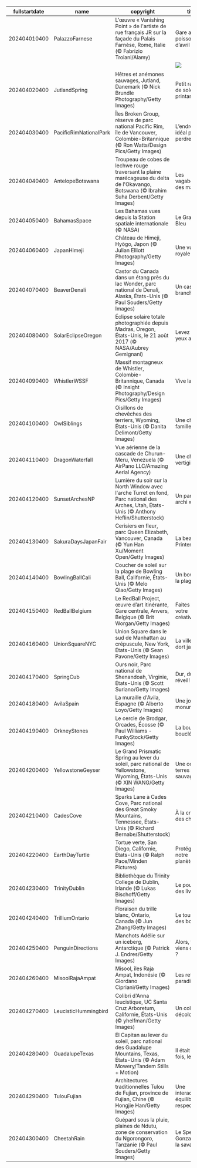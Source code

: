 |fullstartdate|name|copyright|title|image|
|--|--|--|--|--|
202404010400|PalazzoFarnese|L'œuvre « Vanishing Point » de l'artiste de rue français JR sur la façade du Palais Farnèse, Rome, Italie (© Fabrizio Troiani/Alamy)|Gare au poisson d’avril !|![](/fr-CA/2024/04/202404010400PalazzoFarnese.jpg)|
||||![](/fr-CA/2024/04/.jpg)|
202404020400|JutlandSpring|Hêtres et anémones sauvages, Jutland, Danemark (© Nick Brundle Photography/Getty Images)|Petit rayon de soleil printanier|![](/fr-CA/2024/04/202404020400JutlandSpring.jpg)|
202404030400|PacificRimNationalPark|Îles Broken Group, réserve de parc national Pacific Rim, île de Vancouver, Colombie-Britannique (© Ron Watts/Design Pics/Getty Images)|L’endroit idéal pour se perdre|![](/fr-CA/2024/04/202404030400PacificRimNationalPark.jpg)|
202404040400|AntelopeBotswana|Troupeau de cobes de lechwe rouge traversant la plaine marécageuse du delta de l'Okavango, Botswana (© Ibrahim Suha Derbent/Getty Images)|Les vagabonds des marais|![](/fr-CA/2024/04/202404040400AntelopeBotswana.jpg)|
202404050400|BahamasSpace|Les Bahamas vues depuis la Station spatiale internationale (© NASA)|Le Grand Bleu|![](/fr-CA/2024/04/202404050400BahamasSpace.jpg)|
202404060400|JapanHimeji|Château de Himeji, Hyōgo, Japon (© Julian Elliott Photography/Getty Images)|Une vue royale|![](/fr-CA/2024/04/202404060400JapanHimeji.jpg)|
202404070400|BeaverDenali|Castor du Canada dans un étang près du lac Wonder, parc national de Denali, Alaska, États-Unis (© Paul Souders/Getty Images)|Un castor branché!|![](/fr-CA/2024/04/202404070400BeaverDenali.jpg)|
202404080400|SolarEclipseOregon|Éclipse solaire totale photographiée depuis Madras, Oregon, États-Unis, le 21 août 2017 (© NASA/Aubrey Gemignani)|Levez les yeux au ciel!|![](/fr-CA/2024/04/202404080400SolarEclipseOregon.jpg)|
202404090400|WhistlerWSSF|Massif montagneux de Whistler, Colombie-Britannique, Canada (© Insight Photography/Design Pics/Getty Images)|Vive la glisse!|![](/fr-CA/2024/04/202404090400WhistlerWSSF.jpg)|
202404100400|OwlSiblings|Oisillons de chevêches des terriers, Wyoming, États-Unis (© Danita Delimont/Getty Images)|Une chouette famille!|![](/fr-CA/2024/04/202404100400OwlSiblings.jpg)|
202404110400|DragonWaterfall|Vue aérienne de la cascade de Churun-Meru, Venezuela (© AirPano LLC/Amazing Aerial Agency)|Une chute vertigineuse|![](/fr-CA/2024/04/202404110400DragonWaterfall.jpg)|
202404120400|SunsetArchesNP|Lumière du soir sur la North Window avec l'arche Turret en fond, Parc national des Arches, Utah, États-Unis (© Anthony Heflin/Shutterstock)|Un parc « archi » bien!|![](/fr-CA/2024/04/202404120400SunsetArchesNP.jpg)|
202404130400|SakuraDaysJapanFair|Cerisiers en fleur, parc Queen Elizabeth, Vancouver, Canada (© Yun Han Xu/Moment Open/Getty Images)|La beauté du Printemps|![](/fr-CA/2024/04/202404130400SakuraDaysJapanFair.jpg)|
202404140400|BowlingBallCali|Coucher de soleil sur la plage de Bowling Ball, Californie, États-Unis (© Melo Qiao/Getty Images)|Un bowling à la plage?|![](/fr-CA/2024/04/202404140400BowlingBallCali.jpg)|
202404150400|RedBallBelgium|Le RedBall Project, œuvre d’art itinérante, Gare centrale, Anvers, Belgique (© Brit Worgan/Getty Images)|Faites bondir votre créativité!|![](/fr-CA/2024/04/202404150400RedBallBelgium.jpg)|
202404160400|UnionSquareNYC|Union Square dans le sud de Manhattan au crépuscule, New York, États-Unis (© Sean Pavone/Getty Images)|La ville qui ne dort jamais|![](/fr-CA/2024/04/202404160400UnionSquareNYC.jpg)|
202404170400|SpringCub|Ours noir, Parc national de Shenandoah, Virginie, États-Unis (© Scott Suriano/Getty Images)|Dur, dur, le réveil!|![](/fr-CA/2024/04/202404170400SpringCub.jpg)|
202404180400|AvilaSpain|La muraille d'Avila, Espagne (© Alberto Loyo/Getty Images)|Une journée monumentale|![](/fr-CA/2024/04/202404180400AvilaSpain.jpg)|
202404190400|OrkneyStones|Le cercle de Brodgar, Orcades, Écosse (© Paul Williams - FunkyStock/Getty Images)|La boucle est bouclée!|![](/fr-CA/2024/04/202404190400OrkneyStones.jpg)|
202404200400|YellowstoneGeyser|Le Grand Prismatic Spring au lever du soleil, parc national de Yellowstone, Wyoming, États-Unis (© XIN WANG/Getty Images)|Une ode aux terres sauvages|![](/fr-CA/2024/04/202404200400YellowstoneGeyser.jpg)|
202404210400|CadesCove|Sparks Lane à Cades Cove, Parc national des Great Smoky Mountains, Tennessee, États-Unis (© Richard Bernabe/Shutterstock)|À la croisée des chemins|![](/fr-CA/2024/04/202404210400CadesCove.jpg)|
202404220400|EarthDayTurtle|Tortue verte, San Diego, Californie, États-Unis (© Ralph Pace/Minden Pictures)|Protégeons notre planète!|![](/fr-CA/2024/04/202404220400EarthDayTurtle.jpg)|
202404230400|TrinityDublin|Bibliothèque du Trinity College de Dublin, Irlande (© Lukas Bischoff/Getty Images)|Le pouvoir des livres|![](/fr-CA/2024/04/202404230400TrinityDublin.jpg)|
202404240400|TrilliumOntario|Floraison du trille blanc, Ontario, Canada (© Jun Zhang/Getty Images)|Le tournesol des bois !|![](/fr-CA/2024/04/202404240400TrilliumOntario.jpg)|
202404250400|PenguinDirections|Manchots Adélie sur un iceberg, Antarctique (© Patrick J. Endres/Getty Images)|Alors, tu viens ou pas ?|![](/fr-CA/2024/04/202404250400PenguinDirections.jpg)|
202404260400|MisoolRajaAmpat|Misool, îles Raja Ampat, Indonésie (© Giordano Cipriani/Getty Images)|Les reflets du paradis|![](/fr-CA/2024/04/202404260400MisoolRajaAmpat.jpg)|
202404270400|LeucisticHummingbird|Colibri d'Anna leucistique, UC Santa Cruz Arboretum, Californie, États-Unis (© yhelfman/Getty Images)|Un colibri « décoloré »|![](/fr-CA/2024/04/202404270400LeucisticHummingbird.jpg)|
202404280400|GuadalupeTexas|El Capitan au lever du soleil, parc national des Guadalupe Mountains, Texas, États-Unis (© Adam Mowery/Tandem Stills + Motion)|Il était une fois, le désert|![](/fr-CA/2024/04/202404280400GuadalupeTexas.jpg)|
202404290400|TulouFujian|Architectures traditionnelles Tulou de Fujian, province de Fujian, Chine (© Hongjie Han/Getty Images)|Une interaction équilibrée et respectueuse|![](/fr-CA/2024/04/202404290400TulouFujian.jpg)|
202404300400|CheetahRain|Guépard sous la pluie, plaines de Ndutu, zone de conservation du Ngorongoro, Tanzanie (© Paul Souders/Getty Images)|Le Speedy Gonzales de la savane|![](/fr-CA/2024/04/202404300400CheetahRain.jpg)|
